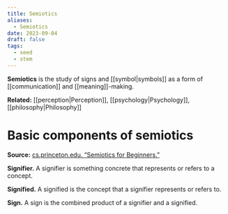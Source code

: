 ```yaml
---
title: Semiotics
aliases:
  - Semiotics
date: 2023-09-04
draft: false
tags:
  - seed
  - stem
---
```


**Semiotics** is the study of signs and [[symbol|symbols]] as a form of [[communication]] and [[meaning]]-making.

**Related:** [[perception|Perception]], [[psychology|Psychology]], [[philosophy|Philosophy]]

# Basic components of semiotics

**Source:** [cs.princeton.edu. “Semiotics for Beginners.”](https://www.cs.princeton.edu/~chazelle/courses/BIB/semio2.htm)

**Signifier.** A signifier is something concrete that represents or refers to a concept.

**Signified.** A signified is the concept that a signifier represents or refers to.

**Sign.** A sign is the combined product of a signifier and a signified.